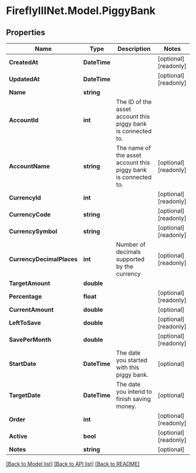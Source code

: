 # FireflyIIINet.Model.PiggyBank

## Properties

Name | Type | Description | Notes
------------ | ------------- | ------------- | -------------
**CreatedAt** | **DateTime** |  | [optional] [readonly] 
**UpdatedAt** | **DateTime** |  | [optional] [readonly] 
**Name** | **string** |  | 
**AccountId** | **int** | The ID of the asset account this piggy bank is connected to. | 
**AccountName** | **string** | The name of the asset account this piggy bank is connected to. | [optional] [readonly] 
**CurrencyId** | **int** |  | [optional] [readonly] 
**CurrencyCode** | **string** |  | [optional] [readonly] 
**CurrencySymbol** | **string** |  | [optional] [readonly] 
**CurrencyDecimalPlaces** | **int** | Number of decimals supported by the currency | [optional] [readonly] 
**TargetAmount** | **double** |  | 
**Percentage** | **float** |  | [optional] [readonly] 
**CurrentAmount** | **double** |  | [optional] 
**LeftToSave** | **double** |  | [optional] [readonly] 
**SavePerMonth** | **double** |  | [optional] [readonly] 
**StartDate** | **DateTime** | The date you started with this piggy bank. | [optional] 
**TargetDate** | **DateTime** | The date you intend to finish saving money. | [optional] 
**Order** | **int** |  | [optional] [readonly] 
**Active** | **bool** |  | [optional] [readonly] 
**Notes** | **string** |  | [optional] 

[[Back to Model list]](../README.md#documentation-for-models) [[Back to API list]](../README.md#documentation-for-api-endpoints) [[Back to README]](../README.md)

